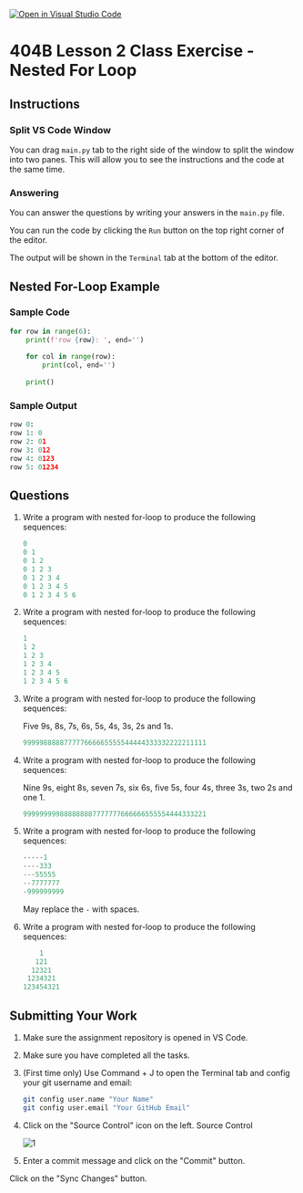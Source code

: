 [![Open in Visual Studio Code](https://classroom.github.com/assets/open-in-vscode-718a45dd9cf7e7f842a935f5ebbe5719a5e09af4491e668f4dbf3b35d5cca122.svg)](https://classroom.github.com/online_ide?assignment_repo_id=13469948&assignment_repo_type=AssignmentRepo)
# 404B Lesson 2 Class Exercise - Nested For Loop

## Instructions

### Split VS Code Window

You can drag `main.py` tab to the right side of the window to split the window into two panes. This will allow you to see the instructions and the code at the same time.

### Answering

You can answer the questions by writing your answers in the `main.py` file.

You can run the code by clicking the `Run` button on the top right corner of the editor.

The output will be shown in the `Terminal` tab at the bottom of the editor.

## Nested For-Loop Example

### Sample Code

```python
for row in range(6):
    print(f'row {row}: ', end='')
    
    for col in range(row):
        print(col, end='')
  
    print()
```

### Sample Output

```py
row 0: 
row 1: 0
row 2: 01
row 3: 012
row 4: 0123
row 5: 01234
```

## Questions

1. Write a program with nested for-loop to produce the following sequences:

    ```py
    0
    0 1
    0 1 2
    0 1 2 3
    0 1 2 3 4
    0 1 2 3 4 5
    0 1 2 3 4 5 6
    ```

2. Write a program with nested for-loop to produce the following sequences:

    ```py
    1
    1 2
    1 2 3
    1 2 3 4
    1 2 3 4 5
    1 2 3 4 5 6
    ```

3. Write a program with nested for-loop to produce the following sequences:

   Five 9s, 8s, 7s, 6s, 5s, 4s, 3s, 2s and 1s.

    ```py
    999998888877777666665555544444333332222211111
    ```

4. Write a program with nested for-loop to produce the following sequences:

   Nine 9s, eight 8s, seven 7s, six 6s, five 5s, four 4s, three 3s, two 2s and one 1.

    ```py
    999999999888888887777777666666555554444333221
    ```

5. Write a program with nested for-loop to produce the following sequences:

    ```py
    -----1
    ----333
    ---55555
    --7777777
    -999999999
    ```

   May replace the `-` with spaces.

6. Write a program with nested for-loop to produce the following sequences:

    ```py
        1
       121
      12321
     1234321
    123454321
    ```

## Submitting Your Work

1. Make sure the assignment repository is opened in VS Code.

2. Make sure you have completed all the tasks.

3. (First time only)
Use Command + J to open the Terminal tab and config your git username and email:
    ```bash
    git config user.name "Your Name"
    git config user.email "Your GitHub Email"
    ```

4. Click on the "Source Control" icon on the left. Source Control

    ![1](https://github.com/BlueinnoClassroom/404B-L2.1-Template/assets/155412668/2c31026e-c14d-484f-bb9e-dc87189a0216)

5. Enter a commit message and click on the "Commit" button.

Click on the "Sync Changes" button.
